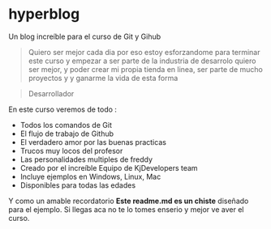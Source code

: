 
# hyperblog
Un blog increíble para el curso de Git y Gihub

> Quiero  ser mejor cada dia por eso estoy esforzandome para terminar este curso  y empezar a ser parte de la industria de desarrolo  quiero  ser mejor, y poder crear mi propia tienda en linea, ser parte de mucho proyectos y y ganarme la vida de esta forma

> Desarrollador

En este curso veremos de todo :
* Todos los comandos de Git
* El flujo  de trabajo de Github
* El verdadero  amor por las buenas practicas 
* Trucos muy locos del profesor 
* Las personalidades multiples de freddy 
* Creado por el increíble Equipo de KjDevelopers team 
* Incluye ejemplos en Windows, Linux,  Mac
* Disponibles para todas las edades 

Y como un amable recordatorio **Este readme.md es un chiste** diseñado  para el ejemplo. Si llegas aca no  te lo tomes enserio y mejor ve aver el curso.
